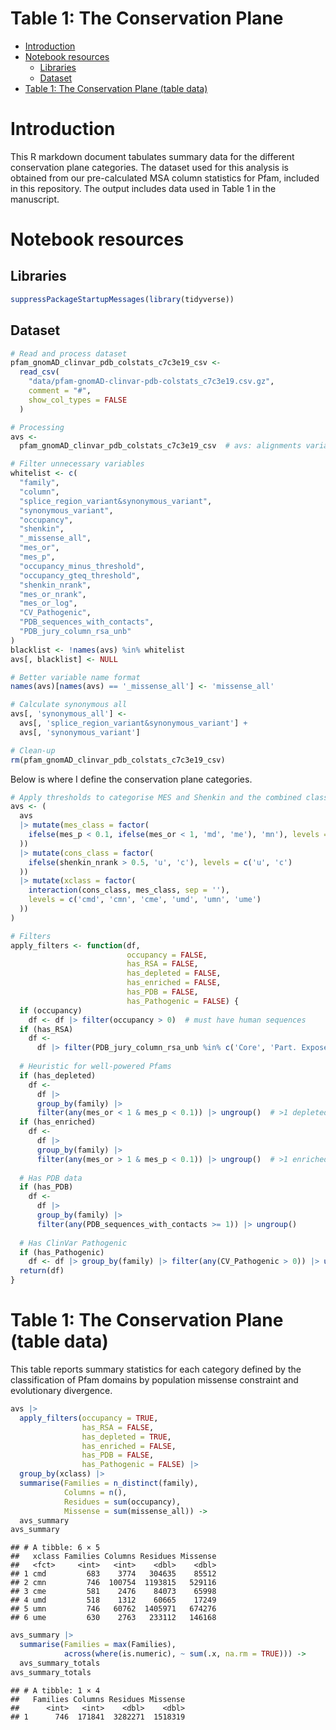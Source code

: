 Table 1: The Conservation Plane
================

- <a href="#introduction" id="toc-introduction">Introduction</a>
- <a href="#notebook-resources" id="toc-notebook-resources">Notebook
  resources</a>
  - <a href="#libraries" id="toc-libraries">Libraries</a>
  - <a href="#dataset" id="toc-dataset">Dataset</a>
- <a href="#table-1-the-conservation-plane-table-data"
  id="toc-table-1-the-conservation-plane-table-data">Table 1: The
  Conservation Plane (table data)</a>

# Introduction

This R markdown document tabulates summary data for the different
conservation plane categories. The dataset used for this analysis is
obtained from our pre-calculated MSA column statistics for Pfam,
included in this repository. The output includes data used in Table 1 in
the manuscript.

# Notebook resources

## Libraries

``` r
suppressPackageStartupMessages(library(tidyverse))
```

## Dataset

``` r
# Read and process dataset
pfam_gnomAD_clinvar_pdb_colstats_c7c3e19_csv <-
  read_csv(
    "data/pfam-gnomAD-clinvar-pdb-colstats_c7c3e19.csv.gz",
    comment = "#",
    show_col_types = FALSE
  )

# Processing
avs <-
  pfam_gnomAD_clinvar_pdb_colstats_c7c3e19_csv  # avs: alignments variants structure

# Filter unnecessary variables
whitelist <- c(
  "family",
  "column",
  "splice_region_variant&synonymous_variant",
  "synonymous_variant",
  "occupancy",
  "shenkin",
  "_missense_all",
  "mes_or",
  "mes_p",
  "occupancy_minus_threshold",
  "occupancy_gteq_threshold",
  "shenkin_nrank",
  "mes_or_nrank",
  "mes_or_log",
  "CV_Pathogenic",
  "PDB_sequences_with_contacts",
  "PDB_jury_column_rsa_unb"
)
blacklist <- !names(avs) %in% whitelist
avs[, blacklist] <- NULL

# Better variable name format
names(avs)[names(avs) == '_missense_all'] <- 'missense_all'

# Calculate synonymous all
avs[, 'synonymous_all'] <-
  avs[, 'splice_region_variant&synonymous_variant'] +
  avs[, 'synonymous_variant']

# Clean-up
rm(pfam_gnomAD_clinvar_pdb_colstats_c7c3e19_csv)
```

Below is where I define the conservation plane categories.

``` r
# Apply thresholds to categorise MES and Shenkin and the combined class
avs <- (
  avs
  |> mutate(mes_class = factor(
    ifelse(mes_p < 0.1, ifelse(mes_or < 1, 'md', 'me'), 'mn'), levels = c('md', 'mn', 'me')
  ))
  |> mutate(cons_class = factor(
    ifelse(shenkin_nrank > 0.5, 'u', 'c'), levels = c('u', 'c')
  ))
  |> mutate(xclass = factor(
    interaction(cons_class, mes_class, sep = ''),
    levels = c('cmd', 'cmn', 'cme', 'umd', 'umn', 'ume')
  ))
)
```

``` r
# Filters
apply_filters <- function(df,
                          occupancy = FALSE,
                          has_RSA = FALSE,
                          has_depleted = FALSE,
                          has_enriched = FALSE,
                          has_PDB = FALSE,
                          has_Pathogenic = FALSE) {
  if (occupancy)
    df <- df |> filter(occupancy > 0)  # must have human sequences
  if (has_RSA)
    df <-
      df |> filter(PDB_jury_column_rsa_unb %in% c('Core', 'Part. Exposed', 'Surface'))
  
  # Heuristic for well-powered Pfams
  if (has_depleted)
    df <-
      df |>
      group_by(family) |>
      filter(any(mes_or < 1 & mes_p < 0.1)) |> ungroup()  # >1 depleted
  if (has_enriched)
    df <-
      df |>
      group_by(family) |>
      filter(any(mes_or > 1 & mes_p < 0.1)) |> ungroup()  # >1 enriched
  
  # Has PDB data
  if (has_PDB)
    df <-
      df |>
      group_by(family) |>
      filter(any(PDB_sequences_with_contacts >= 1)) |> ungroup()
  
  # Has ClinVar Pathogenic
  if (has_Pathogenic)
    df <- df |> group_by(family) |> filter(any(CV_Pathogenic > 0)) |> ungroup()
  return(df)
}
```

# Table 1: The Conservation Plane (table data)

This table reports summary statistics for each category defined by the
classification of Pfam domains by population missense constraint and
evolutionary divergence.

``` r
avs |>
  apply_filters(occupancy = TRUE,
                has_RSA = FALSE,
                has_depleted = TRUE,
                has_enriched = FALSE,
                has_PDB = FALSE,
                has_Pathogenic = FALSE) |>
  group_by(xclass) |>
  summarise(Families = n_distinct(family),
            Columns = n(),
            Residues = sum(occupancy),
            Missense = sum(missense_all)) ->
  avs_summary
avs_summary
```

    ## # A tibble: 6 × 5
    ##   xclass Families Columns Residues Missense
    ##   <fct>     <int>   <int>    <dbl>    <dbl>
    ## 1 cmd         683    3774   304635    85512
    ## 2 cmn         746  100754  1193815   529116
    ## 3 cme         581    2476    84073    65998
    ## 4 umd         518    1312    60665    17249
    ## 5 umn         746   60762  1405971   674276
    ## 6 ume         630    2763   233112   146168

``` r
avs_summary |>
  summarise(Families = max(Families),
            across(where(is.numeric), ~ sum(.x, na.rm = TRUE))) ->
  avs_summary_totals
avs_summary_totals
```

    ## # A tibble: 1 × 4
    ##   Families Columns Residues Missense
    ##      <int>   <int>    <dbl>    <dbl>
    ## 1      746  171841  3282271  1518319
